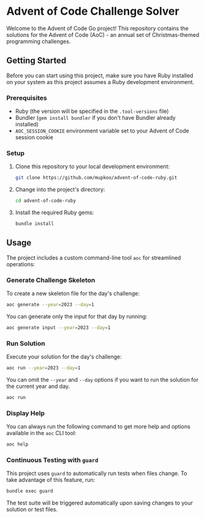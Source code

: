 # Advent of Code Challenge Solver

Welcome to the Advent of Code Go project! This repository contains the solutions for the Advent of Code (AoC) - an annual set of Christmas-themed programming challenges.

## Getting Started

Before you can start using this project, make sure you have Ruby installed on your system as this project assumes a Ruby development environment.

### Prerequisites

- Ruby (the version will be specified in the `.tool-versions` file)
- Bundler (`gem install bundler` if you don't have Bundler already installed)
- `AOC_SESSION_COOKIE` environment variable set to your Advent of Code session cookie

### Setup

1. Clone this repository to your local development environment:
   ```bash
   git clone https://github.com/mupkoo/advent-of-code-ruby.git
   ```
2. Change into the project's directory:
   ```bash
   cd advent-of-code-ruby
   ```
3. Install the required Ruby gems:
   ```bash
   bundle install
   ```

## Usage

The project includes a custom command-line tool `aoc` for streamlined operations:

### Generate Challenge Skeleton

To create a new skeleton file for the day's challenge:
```bash
aoc generate --year=2023 --day=1
```

You can generate only the input for that day by running:
```bash
aoc generate input --year=2023 --day=1
``` 

### Run Solution

Execute your solution for the day's challenge:
```bash
aoc run --year=2023 --day=1
```

You can omit the `--year` and `--day` options if you want to run the solution for the current year and day.
```bash
aoc run
```

### Display Help

You can always run the following command to get more help and options available in the `aoc` CLI tool:
```bash
aoc help
```

### Continuous Testing with `guard`

This project uses `guard` to automatically run tests when files change. To take advantage of this feature, run:

```bash
bundle exec guard
```

The test suite will be triggered automatically upon saving changes to your solution or test files.
